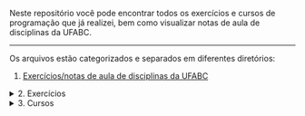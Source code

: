 Neste repositório você pode encontrar todos os exercícios e cursos de programação que já realizei, bem como visualizar notas de aula de disciplinas da UFABC.

---
Os arquivos estão categorizados e separados em diferentes diretórios:
<!-- Primeiro tópico -->
1. <a href="https://github.com/Bruno-Gallani/exercicios_programacao/tree/main/UFABC" target="_blank">Exercícios/notas de aula de disciplinas da UFABC</a>

<!-- Segundo tópico -->
<details>
  <summary>2. Exercícios</summary> <br>
  • <a href="https://github.com/Bruno-Gallani/exercicios_cursos_anotacoes/tree/main/exercicios/livres" target="_blank">Livres</a> <br>
  • <a href="https://github.com/Bruno-Gallani/exercicios_cursos_anotacoes/tree/main/exercicios/beecrowd" target="_blank">Beecrowd</a> <br>
  • <a href="https://github.com/Bruno-Gallani/exercicios_cursos_anotacoes/tree/main/exercicios/leetcode" target="_blank">Hackerrank</a> <br>
  • <a href="https://github.com/Bruno-Gallani/exercicios_cursos_anotacoes/tree/main/exercicios/leetcode" target="_blank">Leetcode</a> :construction:
  
</details>

<!-- Terceiro tópico -->
<details>
<summary>3. Cursos</summary> <br>
  <details>
    <summary>3.1. Coursera</summary>
      • <a href="https://github.com/Bruno-Gallani/exercicios_cursos_anotacoes/tree/main/cursos/Coursera/Introdu%C3%A7%C3%A3o%20%C3%A0%20Ci%C3%AAncia%20da%20Computa%C3%A7%C3%A3o%20(parte%201)" target="_blank">Introdução à Ciência da Computação (parte 1)</a>
  </details>
  <details>
    <summary>3.2. Bootcamps</summary>
    <details>
      <summary>DIO</summary>
      <details>
        <summary>Santander</summary>
          • <a href="https://github.com/Bruno-Gallani/exercicios_cursos_anotacoes/tree/main/cursos/DIO%20-%20Bootcamps/Santander%20-%20Ci%C3%AAncia%20de%20Dados%20com%20Python%20(2023)" target="_blank">Ciência de dados com Python</a>
      </details>
    </details>
</details>
